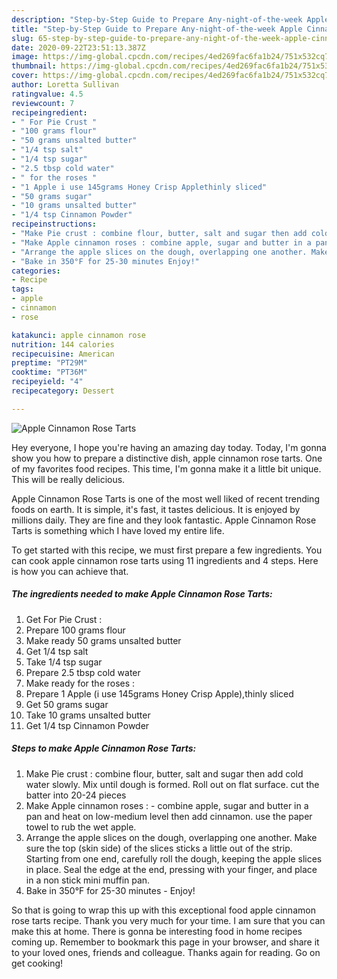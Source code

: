 ```yaml
---
description: "Step-by-Step Guide to Prepare Any-night-of-the-week Apple Cinnamon Rose Tarts"
title: "Step-by-Step Guide to Prepare Any-night-of-the-week Apple Cinnamon Rose Tarts"
slug: 65-step-by-step-guide-to-prepare-any-night-of-the-week-apple-cinnamon-rose-tarts
date: 2020-09-22T23:51:13.387Z
image: https://img-global.cpcdn.com/recipes/4ed269fac6fa1b24/751x532cq70/apple-cinnamon-rose-tarts-recipe-main-photo.jpg
thumbnail: https://img-global.cpcdn.com/recipes/4ed269fac6fa1b24/751x532cq70/apple-cinnamon-rose-tarts-recipe-main-photo.jpg
cover: https://img-global.cpcdn.com/recipes/4ed269fac6fa1b24/751x532cq70/apple-cinnamon-rose-tarts-recipe-main-photo.jpg
author: Loretta Sullivan
ratingvalue: 4.5
reviewcount: 7
recipeingredient:
- " For Pie Crust "
- "100 grams flour"
- "50 grams unsalted butter"
- "1/4 tsp salt"
- "1/4 tsp sugar"
- "2.5 tbsp cold water"
- " for the roses "
- "1 Apple i use 145grams Honey Crisp Applethinly sliced"
- "50 grams sugar"
- "10 grams unsalted butter"
- "1/4 tsp Cinnamon Powder"
recipeinstructions:
- "Make Pie crust : combine flour, butter, salt and sugar then add cold water slowly. Mix until dough is formed. Roll out on flat surface. cut the batter into 20-24 pieces"
- "Make Apple cinnamon roses : combine apple, sugar and butter in a pan and heat on low-medium level then add cinnamon. use the paper towel to rub the wet apple."
- "Arrange the apple slices on the dough, overlapping one another. Make sure the top (skin side) of the slices sticks a little out of the strip. Starting from one end, carefully roll the dough, keeping the apple slices in place. Seal the edge at the end, pressing with your finger, and place in a non stick mini muffin pan."
- "Bake in 350°F for 25-30 minutes Enjoy!"
categories:
- Recipe
tags:
- apple
- cinnamon
- rose

katakunci: apple cinnamon rose 
nutrition: 144 calories
recipecuisine: American
preptime: "PT29M"
cooktime: "PT36M"
recipeyield: "4"
recipecategory: Dessert

---
```



![Apple Cinnamon Rose Tarts](https://img-global.cpcdn.com/recipes/4ed269fac6fa1b24/751x532cq70/apple-cinnamon-rose-tarts-recipe-main-photo.jpg)

Hey everyone, I hope you're having an amazing day today. Today, I'm gonna show you how to prepare a distinctive dish, apple cinnamon rose tarts. One of my favorites food recipes. This time, I'm gonna make it a little bit unique. This will be really delicious.



Apple Cinnamon Rose Tarts is one of the most well liked of recent trending foods on earth. It is simple, it's fast, it tastes delicious. It is enjoyed by millions daily. They are fine and they look fantastic. Apple Cinnamon Rose Tarts is something which I have loved my entire life.


To get started with this recipe, we must first prepare a few ingredients. You can cook apple cinnamon rose tarts using 11 ingredients and 4 steps. Here is how you can achieve that.

##### The ingredients needed to make Apple Cinnamon Rose Tarts:

1. Get  For Pie Crust :
1. Prepare 100 grams flour
1. Make ready 50 grams unsalted butter
1. Get 1/4 tsp salt
1. Take 1/4 tsp sugar
1. Prepare 2.5 tbsp cold water
1. Make ready  for the roses :
1. Prepare 1 Apple (i use 145grams Honey Crisp Apple),thinly sliced
1. Get 50 grams sugar
1. Take 10 grams unsalted butter
1. Get 1/4 tsp Cinnamon Powder




##### Steps to make Apple Cinnamon Rose Tarts:

1. Make Pie crust : combine flour, butter, salt and sugar then add cold water slowly. Mix until dough is formed. Roll out on flat surface. cut the batter into 20-24 pieces
1. Make Apple cinnamon roses : - combine apple, sugar and butter in a pan and heat on low-medium level then add cinnamon. use the paper towel to rub the wet apple.
1. Arrange the apple slices on the dough, overlapping one another. Make sure the top (skin side) of the slices sticks a little out of the strip. Starting from one end, carefully roll the dough, keeping the apple slices in place. Seal the edge at the end, pressing with your finger, and place in a non stick mini muffin pan.
1. Bake in 350°F for 25-30 minutes - Enjoy!




So that is going to wrap this up with this exceptional food apple cinnamon rose tarts recipe. Thank you very much for your time. I am sure that you can make this at home. There is gonna be interesting food in home recipes coming up. Remember to bookmark this page in your browser, and share it to your loved ones, friends and colleague. Thanks again for reading. Go on get cooking!
